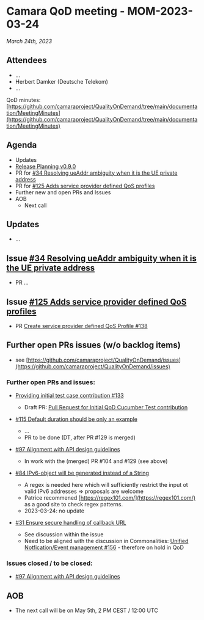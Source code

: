 # Camara QoD meeting - MOM-2023-03-24

*March 24th, 2023*

## Attendees

* ...
* Herbert Damker (Deutsche Telekom)
* ...

QoD minutes: [https://github.com/camaraproject/QualityOnDemand/tree/main/documentation/MeetingMinutes](https://github.com/camaraproject/QualityOnDemand/tree/main/documentation/MeetingMinutes)

## Agenda

* Updates
* [Release Planning v0.9.0](https://github.com/camaraproject/QualityOnDemand/issues/136)
* PR for [#34 Resolving ueAddr ambiguity when it is the UE private address](https://github.com/camaraproject/QualityOnDemand/pull/34)
* PR for [#125 Adds service provider defined QoS profiles](https://github.com/camaraproject/QualityOnDemand/issues/125)
* Further new and open PRs and Issues
* AOB
  * Next call

## Updates
* ...


## Issue [#34 Resolving ueAddr ambiguity when it is the UE private address](https://github.com/camaraproject/QualityOnDemand/issues/34)
* PR ...

## Issue [#125 Adds service provider defined QoS profiles](https://github.com/camaraproject/QualityOnDemand/issues/125)
* PR [Create service provider defined QoS Profile #138](https://github.com/camaraproject/QualityOnDemand/pull/138)

## Further open PRs issues (w/o backlog items)

* see [https://github.com/camaraproject/QualityOnDemand/issues](https://github.com/camaraproject/QualityOnDemand/issues)

### Further open PRs and issues:

* [Providing initial test case contribution #133](https://github.com/camaraproject/QualityOnDemand/issues/133)
  * Draft PR: [Pull Request for Initial QoD Cucumber Test contribution](https://github.com/camaraproject/QualityOnDemand/pull/134)



* [#115 Default duration should be only an example](https://github.com/camaraproject/QualityOnDemand/issues/115)
  * ...
  * PR to be done (DT, after PR #129 is merged)
* [#97 Alignment with API design guidelines](https://github.com/camaraproject/QualityOnDemand/pull/97)
    * In work with the (merged) PR #104 and #129 (see above)
* [#84 IPv6-object will be generated instead of a String](https://github.com/camaraproject/QualityOnDemand/pull/84)
    * A regex is needed here which will sufficiently restrict the input ot valid IPv6 addresses => proposals are welcome
    * Patrice recommened [https://regex101.com/](https://regex101.com/) as a good site to check regex patterns.
    * 2023-03-24: no update
* [#31 Ensure secure handling of callback URL](https://github.com/camaraproject/QualityOnDemand/pull/31)
    * See discussion within the issue
    * Need to be aligned with the discussion in Commonalities: [Unified Notfication/Event management #156](https://github.com/camaraproject/WorkingGroups/issues/156) - therefore on hold in QoD

### Issues closed / to be closed:

* [#97 Alignment with API design guidelines](https://github.com/camaraproject/QualityOnDemand/issues/97)

## AOB

* The next call will be on May 5th, 2 PM CEST / 12:00 UTC
  
